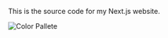This is the source code for my Next.js website.


![Color Pallete](https://github.com/kleDevv/wskien/assets/139322213/05ccb1fb-f866-4eb6-8c1f-28632d590d2d)
